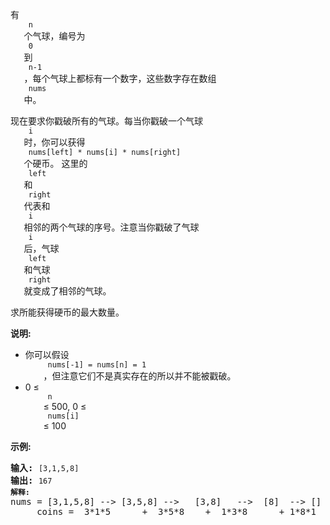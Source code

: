 <html>
 <body>
  <p>
   有
   <code>
    n
   </code>
   个气球，编号为
   <code>
    0
   </code>
   到
   <code>
    n-1
   </code>
   ，每个气球上都标有一个数字，这些数字存在数组
   <code>
    nums
   </code>
   中。
  </p>
  <p>
   现在要求你戳破所有的气球。每当你戳破一个气球
   <code>
    i
   </code>
   时，你可以获得
   <code>
    nums[left] * nums[i] * nums[right]
   </code>
   个硬币。 这里的
   <code>
    left
   </code>
   和
   <code>
    right
   </code>
   代表和
   <code>
    i
   </code>
   相邻的两个气球的序号。注意当你戳破了气球
   <code>
    i
   </code>
   后，气球
   <code>
    left
   </code>
   和气球
   <code>
    right
   </code>
   就变成了相邻的气球。
  </p>
  <p>
   求所能获得硬币的最大数量。
  </p>
  <p>
   <strong>
    说明:
   </strong>
  </p>
  <ul>
   <li>
    你可以假设
    <code>
     nums[-1] = nums[n] = 1
    </code>
    ，但注意它们不是真实存在的所以并不能被戳破。
   </li>
   <li>
    0 ≤
    <code>
     n
    </code>
    ≤ 500, 0 ≤
    <code>
     nums[i]
    </code>
    ≤ 100
   </li>
  </ul>
  <p>
   <strong>
    示例:
   </strong>
  </p>
  <pre><strong>输入:</strong> <code>[3,1,5,8]</code>
<strong>输出:</strong> <code>167 
<strong>解释: </strong></code>nums = [3,1,5,8] --&gt; [3,5,8] --&gt;   [3,8]   --&gt;  [8]  --&gt; []
     coins =  3*1*5      +  3*5*8    +  1*3*8      + 1*8*1   = 167
</pre>
 </body>
</html>